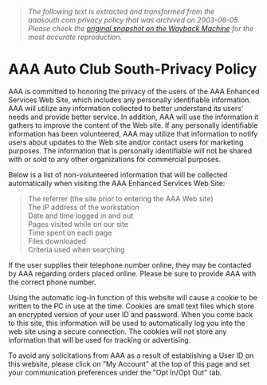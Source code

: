 > *The following text is extracted and transformed from the aaasouth.com privacy policy that was archived on 2003-06-05. Please check the [original snapshot on the Wayback Machine](https://web.archive.org/web/20030605152954id_/http%3A//www.aaasouth.com/main_privacy.asp) for the most accurate reproduction.*

# AAA Auto Club South-Privacy Policy

AAA is committed to honoring the privacy of the users of the AAA Enhanced Services Web Site, which includes any personally identifiable information. AAA will utilize any information collected to better understand its users' needs and provide better service. In addition, AAA will use the information it gathers to improve the content of the Web site. If any personally identifiable information has been volunteered, AAA may utilize that information to notify users about updates to the Web site and/or contact users for marketing purposes. The information that is personally identifiable will not be shared with or sold to any other organizations for commercial purposes.

Below is a list of non-volunteered information that will be collected automatically when visiting the AAA Enhanced Services Web Site: 

> The referrer (the site prior to entering the AAA Web site)  
>  The IP address of the workstation   
>  Date and time logged in and out  
>  Pages visited while on our site   
>  Time spent on each page  
>  Files downloaded   
>  Criteria used when searching   
> 

If the user supplies their telephone number online, they may be contacted by AAA regarding orders placed online. Please be sure to provide AAA with the correct phone number. 

Using the automatic log-in function of this website will cause a cookie to be written to the PC in use at the time. Cookies are small text files which store an encrypted version of your user ID and password. When you come back to this site, this information will be used to automatically log you into the web site using a secure connection. The cookies will not store any information that will be used for tracking or advertising. 

To avoid any solicitations from AAA as a result of establishing a User ID on this website, please click on "My Account" at the top of this page and set your communication preferences under the "Opt In/Opt Out" tab. 
